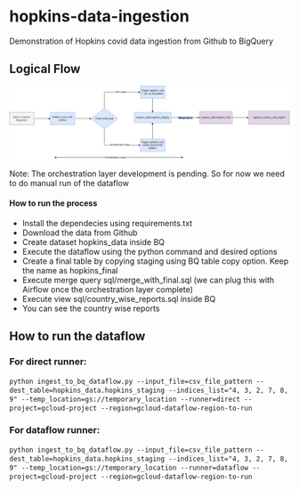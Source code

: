 # hopkins-data-ingestion
Demonstration of Hopkins covid data ingestion from Github to BigQuery
## Logical Flow
![Logical Flow](https://github.com/mihaque/hopkins-data-ingestion/blob/master/screenshots/hopkins_ingestion_logical_flow.png)

Note: The orchestration layer development is pending. So for now we need to do manual run of the dataflow

#### How to run the process

* Install the dependecies using requirements.txt
* Download the data from Github
* Create dataset hopkins_data inside BQ
* Execute the dataflow using the python command and desired options
* Create a final table by copying staging using BQ table copy option. Keep the name as hopkins_final
* Execute merge query sql/merge_with_final.sql (we can plug this with Airflow once the orchestration layer complete)
* Execute view sql/country_wise_reports.sql inside BQ
* You can see the country wise reports 

## How to run the dataflow
### For direct runner: 
```
python ingest_to_bq_dataflow.py --input_file=csv_file_pattern --dest_table=hopkins_data.hopkins_staging --indices_list="4, 3, 2, 7, 8, 9" --temp_location=gs://temporary_location --runner=direct --project=gcloud-project --region=gcloud-dataflow-region-to-run
```

### For dataflow runner: 
```
python ingest_to_bq_dataflow.py --input_file=csv_file_pattern --dest_table=hopkins_data.hopkins_staging --indices_list="4, 3, 2, 7, 8, 9" --temp_location=gs://temporary_location --runner=dataflow --project=gcloud-project --region=gcloud-dataflow-region-to-run
```
